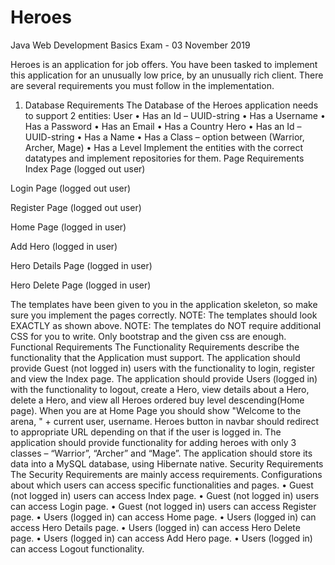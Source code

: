# Heroes
Java Web Development Basics Exam - 03 November 2019

Heroes is an application for job offers. You have been tasked to implement this application for an unusually low price, by an unusually rich client. There are several requirements you must follow in the implementation.
1.	Database Requirements
The Database of the Heroes application needs to support 2 entities:
User
•	Has an Id – UUID-string
•	Has a Username
•	Has a Password
•	Has an Email
•	Has a Country
Hero
•	Has an Id – UUID-string
•	Has a Name
•	Has a Class – option between (Warrior, Archer, Mage)
•	Has a Level
Implement the entities with the correct datatypes and implement repositories for them.
Page Requirements
Index Page (logged out user)
 
Login Page (logged out user)
 
Register Page (logged out user)
 
Home Page (logged in user)
 
Add Hero (logged in user)
 
Hero Details Page (logged in user)
 
Hero Delete Page (logged in user)
 
The templates have been given to you in the application skeleton, so make sure you implement the pages correctly. 
NOTE: The templates should look EXACTLY as shown above.
NOTE: The templates do NOT require additional CSS for you to write. Only bootstrap and the given css are enough.
Functional Requirements
The Functionality Requirements describe the functionality that the Application must support.
The application should provide Guest (not logged in) users with the functionality to login, register and view the Index page.
The application should provide Users (logged in) with the functionality to logout, create a Hero, view details about a Hero, delete a Hero, and view all Heroes ordered buy level  descending(Home page). When you are at Home Page you should show "Welcome to the arena, " + current user, username.
Heroes button in navbar should redirect to appropriate URL depending on that if the user is logged in.
The application should provide functionality for adding heroes with only 3 classes – “Warrior”, “Archer” and “Mage”.
The application should store its data into a MySQL database, using Hibernate native.
Security Requirements
The Security Requirements are mainly access requirements. Configurations about which users can access specific functionalities and pages.
•	Guest (not logged in) users can access Index page.
•	Guest (not logged in) users can access Login page.
•	Guest (not logged in) users can access Register page.
•	Users (logged in) can access Home page.
•	Users (logged in) can access Hero Details page.
•	Users (logged in) can access Hero Delete page.
•	Users (logged in) can access Add Hero page.
•	Users (logged in) can access Logout functionality.

